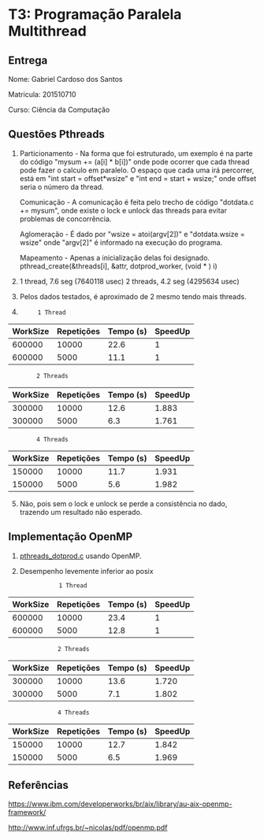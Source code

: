 # T3: Programação Paralela Multithread

## Entrega

Nome: Gabriel Cardoso dos Santos

Matricula: 201510710

Curso: Ciência da Computação

## Questões Pthreads

1. Particionamento - Na forma que foi estruturado, um exemplo é na parte do código "mysum += (a[i] * b[i])" onde pode ocorrer que cada thread pode fazer o calculo em paralelo. O espaço que cada uma irá percorrer, está em "int start = offset*wsize" e "int end = start + wsize;" onde offset seria o número da thread.

   Comunicação - A comunicação é feita pelo trecho de código "dotdata.c += mysum", onde existe o lock e unlock das threads para evitar problemas de concorrência.

   Aglomeração - É dado por "wsize = atoi(argv[2])" e "dotdata.wsize = wsize" onde "argv[2]" é informado na execução do programa.

   Mapeamento - Apenas a inicialização delas foi designado. pthread_create(&threads[i], &attr, dotprod_worker, (void * ) i)


2. 1 thread, 7.6 seg (7640118 usec)
   2 threads, 4.2 seg (4295634 usec)



3. Pelos dados testados, é aproximado de 2 mesmo tendo mais threads.


4.          1 Thread

|  WorkSize  | Repetições | Tempo (s) | SpeedUp |
|------------|------------|-----------|---------|
|   600000   |   10000    |   22.6    |    1    |
|   600000   |    5000    |   11.1    |    1    |

            2 Threads

|  WorkSize  | Repetições | Tempo (s) | SpeedUp |
|------------|------------|-----------|---------|
|  300000    |   10000    |   12.6    |  1.883  |
|  300000    |    5000    |    6.3    |  1.761  |


            4 Threads

|  WorkSize  | Repetições | Tempo (s) | SpeedUp |
|------------|------------|-----------|---------|
|  150000    |   10000    |   11.7    |  1.931  |
|  150000    |    5000    |    5.6    |  1.982  |




5. Não, pois sem o lock e unlock se perde a consistência no dado, trazendo um resultado não esperado.



## Implementação OpenMP

1. [pthreads_dotprod.c](pthreads_dotprod/pthreads_dotprod.c) usando OpenMP.


2. Desempenho levemente inferior ao posix

                  1 Thread

|  WorkSize  | Repetições | Tempo (s) | SpeedUp |
|------------|------------|-----------|---------|
|   600000   |   10000    |   23.4    |    1    |
|   600000   |    5000    |   12.8    |    1    |

                  2 Threads

|  WorkSize  | Repetições | Tempo (s) | SpeedUp |
|------------|------------|-----------|---------|
|  300000    |   10000    |   13.6    |  1.720  |
|  300000    |    5000    |    7.1    |  1.802  |


                  4 Threads

|  WorkSize  | Repetições | Tempo (s) | SpeedUp |
|------------|------------|-----------|---------|
|  150000    |   10000    |   12.7    |  1.842  |
|  150000    |    5000    |    6.5    |  1.969  |



## Referências
https://www.ibm.com/developerworks/br/aix/library/au-aix-openmp-framework/

http://www.inf.ufrgs.br/~nicolas/pdf/openmp.pdf
